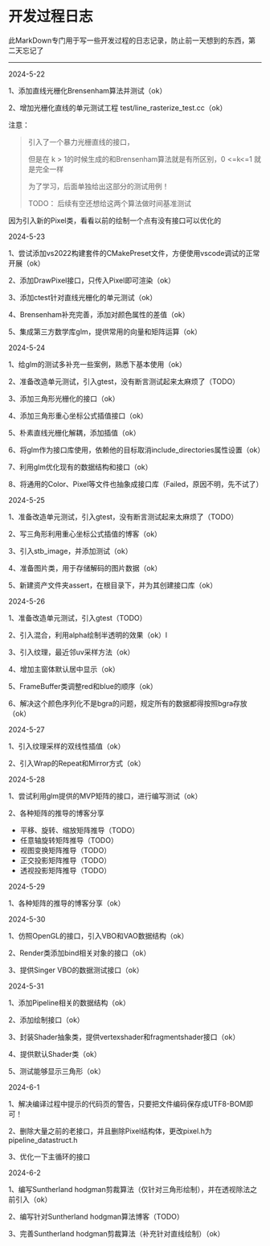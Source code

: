 # 开发过程日志

此MarkDown专门用于写一些开发过程的日志记录，防止前一天想到的东西，第二天忘记了



------------

2024-5-22

1、添加直线光栅化Brensenham算法并测试（ok）

2、增加光栅化直线的单元测试工程 test/line_rasterize_test.cc（ok）

注意：

> 引入了一个暴力光栅直线的接口，
>
> 但是在 k > 1的时候生成的和Brensenham算法就是有所区别，0 <=k<=1 就是完全一样
>
> 为了学习，后面单独给出这部分的测试用例！
>
> TODO： 后续有空还想给这两个算法做时间基准测试

 因为引入新的Pixel类，看看以前的绘制一个点有没有接口可以优化的



2024-5-23

1、尝试添加vs2022构建套件的CMakePreset文件，方便使用vscode调试的正常开展（ok）

2、添加DrawPixel接口，只传入Pixel即可渲染（ok）

3、添加ctest针对直线光栅化的单元测试（ok）

4、Brensenham补充完善，添加对颜色属性的差值（ok）

5、集成第三方数学库glm，提供常用的向量和矩阵运算（ok）



2024-5-24

1、给glm的测试多补充一些案例，熟悉下基本使用（ok）

2、准备改造单元测试，引入gtest，没有断言测试起来太麻烦了（TODO）

3、添加三角形光栅化的接口（ok）

4、添加三角形重心坐标公式插值接口（ok）

5、朴素直线光栅化解耦，添加插值（ok）

6、将glm作为接口库使用，依赖他的目标取消include_directories属性设置（ok）

7、利用glm优化现有的数据结构和接口（ok）

8、将通用的Color、Pixel等文件也抽象成接口库（Failed，原因不明，先不试了）



2024-5-25

1、准备改造单元测试，引入gtest，没有断言测试起来太麻烦了（TODO）

2、写三角形利用重心坐标公式插值的博客（ok）

3、引入stb_image，并添加测试（ok）

4、准备图片类，用于存储解码的图片数据（ok）

5、新建资产文件夹assert，在根目录下，并为其创建接口库（ok）



2024-5-26

1、准备改造单元测试，引入gtest（TODO）

2、引入混合，利用alpha绘制半透明的效果（ok）l

3、引入纹理，最近邻uv采样方法（ok）

4、增加主窗体默认居中显示（ok）

5、FrameBuffer类调整red和blue的顺序（ok）

6、解决这个颜色序列化不是bgra的问题，规定所有的数据都得按照bgra存放（ok）



2024-5-27

1、引入纹理采样的双线性插值（ok）

2、引入Wrap的Repeat和Mirror方式（ok）



2024-5-28

1、尝试利用glm提供的MVP矩阵的接口，进行编写测试（ok）

2、各种矩阵的推导的博客分享

- 平移、旋转、缩放矩阵推导（TODO）
- 任意轴旋转矩阵推导（TODO）
- 视图变换矩阵推导（TODO）
- 正交投影矩阵推导（TODO）
- 透视投影矩阵推导（TODO）



2024-5-29

1、各种矩阵的推导的博客分享（ok）



2024-5-30

1、仿照OpenGL的接口，引入VBO和VAO数据结构（ok）

2、Render类添加bind相关对象的接口（ok）

3、提供Singer VBO的数据测试接口（ok）



2024-5-31

1、添加Pipeline相关的数据结构（ok）

2、添加绘制接口（ok）

3、封装Shader抽象类，提供vertexshader和fragmentshader接口（ok）

4、提供默认Shader类（ok）

5、测试能够显示三角形（ok）



2024-6-1

1、解决编译过程中提示的代码页的警告，只要把文件编码保存成UTF8-BOM即可！

2、删除大量之前的老接口，并且删除Pixel结构体，更改pixel.h为pipeline_datastruct.h

3、优化一下主循环的接口



2024-6-2

1、编写Suntherland hodgman剪裁算法（仅针对三角形绘制），并在透视除法之前引入（ok）

2、编写针对Suntherland hodgman算法博客（TODO）

3、完善Suntherland hodgman剪裁算法（补充针对直线绘制）（ok）















